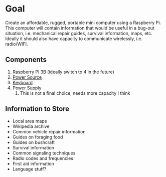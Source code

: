 # Goal
Create an affordable, rugged, portable mini computer using a Raspberry Pi. This computer will contain information that would be useful in a bug-out situation, i.e. mechanical repair guides, survival information, maps, etc. Ideally it should also have capacity to communicate wirelessly, i.e. radio/WIFI.

## Components
1. Raspberry Pi 3B (ideally switch to 4 in the future)
2. [Power Source](https://www.amazon.com/gp/product/B07S829LBX/ref=ppx_yo_dt_b_asin_title_o00_s00?ie=UTF8&psc=1e)
3. [Keyboard](https://www.amazon.com/gp/product/B08D615GPG/ref=ppx_yo_dt_b_asin_title_o00_s00?ie=UTF8&psc=1)
4. [Power Supply](https://www.amazon.com/gp/product/B073S3LQ6Q/ref=ppx_yo_dt_b_asin_title_o00_s01?ie=UTF8&psc=1)
	1. This is not a final choice, needs more capacity I think

## Information to Store
- Local area maps
- Wikipedia archive
- Common vehicle repair information
- Guides on foraging food
- Guides on bushcraft
- Survival information
- Common signaling techniques
- Radio codes and frequencies
- First aid information
- Language stuff?